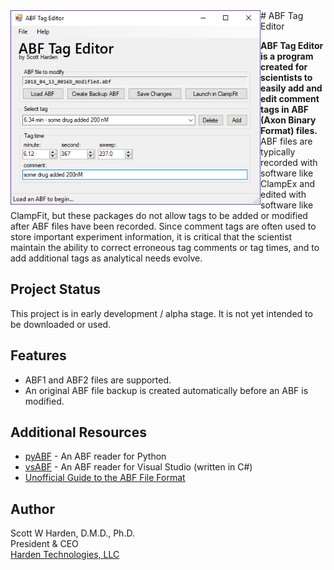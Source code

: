 <img src="doc/screenshot.png" align="left" width="400"> 
# ABF Tag Editor

**ABF Tag Editor is a program created for scientists to easily add and edit comment tags in ABF (Axon Binary Format) files.** ABF files are typically recorded with software like ClampEx and edited with software like ClampFit, but these packages do not allow tags to be added or modified after ABF files have been recorded. Since comment tags are often used to store important experiment information, it is critical that the scientist maintain the ability to correct erroneous tag comments or tag times, and to add additional tags as analytical needs evolve.

## Project Status
This project is in early development / alpha stage. It is not yet intended to be downloaded or used.

## Features
* ABF1 and ABF2 files are supported. 
* An original ABF file backup is created automatically before an ABF is modified.

## Additional Resources
* [pyABF](https://github.com/swharden/pyABF) - An ABF reader for Python
* [vsABF](https://github.com/swharden/vsABF) - An ABF reader for Visual Studio (written in C#)
* [Unofficial Guide to the ABF File Format](https://github.com/swharden/pyABF/tree/master/docs/advanced/abf-file-format)

## Author
Scott W Harden, D.M.D., Ph.D.\
President & CEO\
[Harden Technologies, LLC](https://tech.swharden.com)
